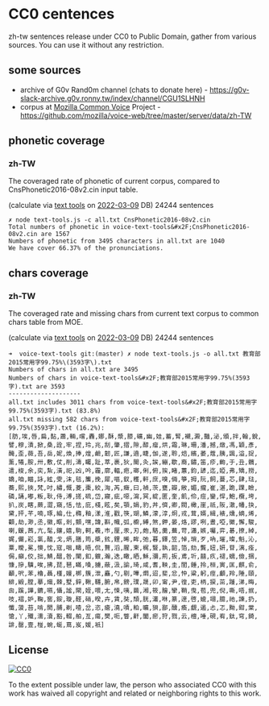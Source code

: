 # CC0 centences

zh-tw sentences release under CC0 to Public Domain, gather from various sources. 
You can use it without any restriction.


## some sources

- archive of G0v Rand0m channel (chats to donate here) - https://g0v-slack-archive.g0v.ronny.tw/index/channel/CGU1SLHNH
- corpus at [Mozilla Common Voice](http://voice.mozilla.org/zh-TW/) Project - https://github.com/mozilla/voice-web/tree/master/server/data/zh-TW


## phonetic coverage 

### zh-TW

The coveraged rate of phonetic of current corpus, compared to CnsPhonetic2016-08v2.cin input table.

(calculate via [text tools](https://github.com/irvin/voice-text-tools) on [2022-03-09](https://github.com/irvin/cc0-sentences/commit/7b6d2d8dd095710cb4c22df3ceacb8de05f5da5f) DB)
24244 sentences

```
✗ node text-tools.js -c all.txt CnsPhonetic2016-08v2.cin
Total numbers of phonetic in voice-text-tools&#x2F;CnsPhonetic2016-08v2.cin are 1567
Numbers of phonetic from 3495 characters in all.txt are 1040
We have cover 66.37% of the pronunciations.

```


## chars coverage

### zh-TW

The coveraged rate and missing chars from current text corpus to common chars table from MOE. 

(calculate via [text tools](https://github.com/irvin/voice-text-tools) on [2022-03-09](https://github.com/irvin/cc0-sentences/commit/7b6d2d8dd095710cb4c22df3ceacb8de05f5da5f) DB)
24244 sentences

```
➜  voice-text-tools git:(master) ✗ node text-tools.js -o all.txt 教育部2015常用字99.75%\(3593字\).txt
Numbers of chars in all.txt are 3495
Numbers of chars in voice-text-tools&#x2F;教育部2015常用字99.75%(3593字).txt are 3593
--------------------
all.txt includes 3011 chars from voice-text-tools&#x2F;教育部2015常用字99.75%(3593字).txt (83.8%)
all.txt missing 582 chars from voice-text-tools&#x2F;教育部2015常用字99.75%(3593字).txt (16.2%):
[肪,埃,唇,扁,黏,蕭,輛,嚐,轟,娜,酥,漿,膝,礦,幽,娃,蓄,腎,襯,澱,豔,泌,頒,拌,翰,銳,譬,穆,漬,掀,桑,詮,牢,捏,玲,兆,刮,肇,摺,隙,醇,瘤,烘,霜,琳,珊,潘,撼,燉,馮,穎,彥,醃,歪,薇,吾,岳,妮,煥,捧,煌,鹼,韌,匠,謙,遶,睫,伽,遂,聆,焙,繽,萎,蔻,胰,諷,溢,捉,薰,犧,胺,卅,敷,仗,削,濤,矚,趾,萃,裹,狄,閩,灸,誒,繃,歇,裔,鏽,笛,疹,齣,于,丑,髖,遣,梭,余,奕,紮,潢,祀,凶,吟,霾,廓,輻,疤,瑯,俐,俯,挨,睹,蕙,鈞,諺,迄,婭,弗,矯,撈,嬌,咱,瞄,詠,絃,雯,沫,毯,簾,挽,犀,嘔,釵,穫,軒,庶,嗅,倆,箏,拇,阮,飼,蔓,芯,肆,琺,蕎,熙,挾,梵,吋,繡,慨,菱,棗,絞,洶,芮,癥,曰,禎,茨,甕,瓣,敞,媚,攏,崔,湛,跪,踝,瞼,磷,誦,嘟,粄,耿,侍,溥,搓,硫,岱,寢,疵,噁,瀉,冥,綻,匿,奎,飢,伶,痘,鑾,悍,鮑,欖,垮,扒,炭,瞎,蕨,澀,窺,恬,怯,庇,棧,眩,矣,顎,娟,豹,丼,儕,卿,閥,橄,崖,祇,阪,澈,幡,抉,黛,抨,芊,喃,琢,綸,仕,橢,釉,漾,淮,戳,筷,瑚,鱗,濛,淳,炯,戎,茸,婿,緝,裱,燻,嫡,烯,顴,劫,渺,丞,徽,眶,剎,顫,嘿,諱,斟,幟,弧,櫥,縛,煞,鉀,晏,烙,謬,咧,晝,啞,黴,懈,駿,喇,鍰,茜,亢,髦,鑲,嬉,駒,軻,羲,巿,厘,汞,刃,皰,駱,羹,蕪,苛,瀟,嫉,囑,弈,碁,撩,綽,娓,儼,崧,氯,醯,戈,炳,膳,筠,槳,鉉,鋰,晞,眸,弛,暮,鐸,笠,悼,瑣,歹,吶,璀,璨,魁,沁,粟,曖,冕,懊,忱,寇,咽,疇,晤,侃,贅,滔,腥,柬,梶,豎,孰,韶,箔,劾,龔,妞,妍,苷,漓,痊,侷,癲,佼,拙,鯖,醞,咎,闌,釦,鍍,瀚,迭,瞰,晒,穌,瀰,荊,扳,鳶,圻,囍,疚,褪,蠕,儉,捆,慷,摻,驥,唉,拂,琵,琶,瞞,嗓,擄,蔽,汲,諭,琦,咸,耆,鞅,圭,閨,錘,拎,桓,寅,匡,麒,俞,顳,呎,苯,櫓,聶,槿,嫚,梆,簇,泄,矗,勺,剔,嘩,燜,迢,斐,忿,忡,粱,躬,痙,顱,羚,陲,頤,緋,緞,膛,摹,熾,棘,墅,鋅,鞦,韆,腑,帛,鎊,璞,晟,卯,甯,尹,徨,吏,柄,捩,茁,踵,涕,晦,囪,蹊,譁,鑣,嚥,懾,謐,閘,姪,喂,尢,悚,咦,繭,湘,筱,膾,攣,鞘,曳,苞,兜,倪,嘶,唔,抿,吱,褶,妒,鞠,窖,銨,璇,醛,硝,暌,卉,賃,奘,頹,胱,灇,咻,篆,邃,啓,媲,翊,臆,祂,諫,扔,懺,菠,苔,啃,閡,脯,剃,喳,岔,恣,瘡,澆,嘖,粕,曠,狽,鄙,醺,瘓,覷,遏,忐,忑,黝,鉗,棠,愴,丫,殲,濡,瀆,豁,輟,舶,亙,瘍,樊,呃,瞥,鼾,闔,瘀,狩,戮,云,檀,唾,硯,宥,鈦,穹,錡,誹,罄,壹,椪,蜿,蜒,蔦,岌,媛,衹]

```


## License

[![CC0](http://i.creativecommons.org/p/zero/1.0/88x31.png)](https://creativecommons.org/publicdomain/zero/1.0/)

To the extent possible under law, the person who associated CC0 with this work has waived all copyright and related or neighboring rights to this work.

